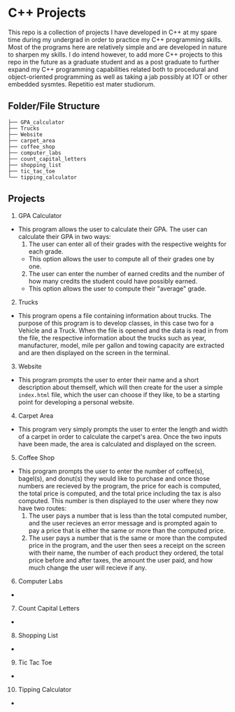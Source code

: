 # C++ Projects

This repo is a collection of projects I have developed in C++ at my spare time during my undergrad in order to practice my C++ programming skills. Most of the programs here are relatively simple and are developed in nature to sharpen my skills. I do intend however, to add more C++ projects to this repo in the future as a graduate student and as a post graduate to further expand my C++ programming capabilities related both to procedural and object-oriented programming as well as taking a jab possibly at IOT or other embedded sysmtes. Repetitio est mater studiorum.

## Folder/File Structure

```plaintext
├── GPA_calculator
├── Trucks
├── Website
├── carpet_area
├── coffee_shop
├── computer_labs
├── count_capital_letters
├── shopping_list
├── tic_tac_toe
└── tipping_calculator
```

## Projects

1. GPA Calculator
- This program allows the user to calculate their GPA. The user can calculate their GPA in two ways:
  1. The user can enter all of their grades with the respective weights for each grade.
  - This option allows the user to compute all of their grades one by one.
  2. The user can enter the number of earned credits and the number of how many credits the student could have possibly earned.
  - This option allows the user to compute their "average" grade.
2. Trucks
- This program opens a file containing information about trucks. The purpose of this program is to develop classes, in this case two for a Vehicle and a Truck. When the file is opened and the data is read in from the file, the respective information about the trucks such as year, manufacturer, model, mile per gallon and towing capacity are extracted and are then displayed on the screen in the terminal.
3. Website
- This program prompts the user to enter their name and a short description about themself, which will then create for the user a simple `index.html` file, which the user can choose if they like, to be a starting point for developing a personal website. 
4. Carpet Area
- This program very simply prompts the user to enter the length and width of a carpet in order to calculate the carpet's area. Once the two inputs have been made, the area is calculated and displayed on the screen.
5. Coffee Shop
- This program prompts the user to enter the number of coffee(s), bagel(s), and donut(s) they would like to purchase and once those numbers are recieved by the program, the price for each is computed, the total price is computed, and the total price including the tax is also computed. This number is then displayed to the user where they now have two routes:
  1. The user pays a number that is less than the total computed number, and the user recieves an error message and is prompted again to pay a price that is either the same or more than the computed price.
  2. The user pays a number that is the same or more than the computed price in the program, and the user then sees a receipt on the screen with their name, the number of each product they ordered, the total price before and after taxes, the amount the user paid, and how much change the user will recieve if any. 
6. Computer Labs
- 
7. Count Capital Letters
- 
8. Shopping List
- 
9. Tic Tac Toe
- 
10. Tipping Calculator
- 
